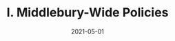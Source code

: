 ---
slug: "/pages/ii-ug-college-policies/faculty/faculty-procedures"
date: "2021-05-01"
title: "I. Middlebury-Wide Policies"
---